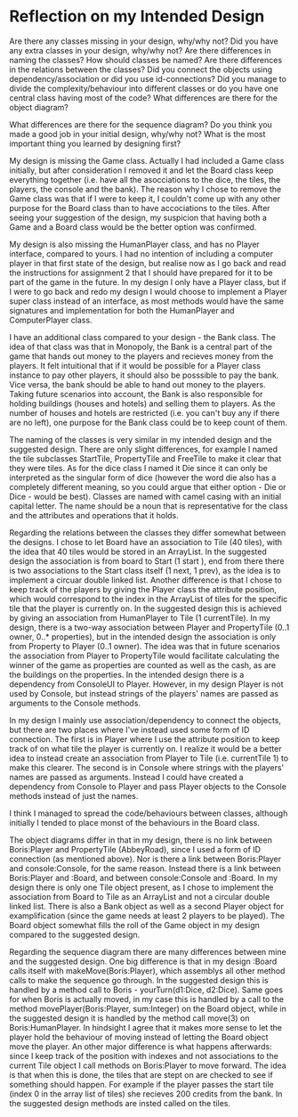 # Reflection on my Intended Design
Are there any classes missing in your design, why/why not?
Did you have any extra classes in your design, why/why not?
Are there differences in naming the classes? How should classes be named?
Are there differences in the relations between the classes?
Did you connect the objects using dependency/association or did you use id-connections?
Did you manage to divide the complexity/behaviour into different classes or do you have one central class having most of the code?
What differences are there for the object diagram?

What differences are there for the sequence diagram?
Do you think you made a good job in your initial design, why/why not?
What is the most important thing you learned by designing first?

My design is missing the Game class. Actually I had included a Game class initially, but after consideration I removed it and let the Board class keep everything together (i.e. have all the asocciations to the dice, the tiles, the players, the console and the bank). The reason why I chose to remove the Game class was that if I were to keep it, I couldn't come up with any other purpose for the Board class than to have accociations to the tiles. After seeing your suggestion of the design, my suspicion that having both a Game and a Board class would be the better option was confirmed.

My design is also missing the HumanPlayer class, and has no Player interface, compared to yours. I had no intention of including a computer player in that first state of the design, but realise now as I go back and read the instructions for assignment 2 that I should have prepared for it to be part of the game in the future. In my design I only have a Player class, but if I were to go back and redo my design I would choose to implement a Player super class instead of an interface, as most methods would have the same signatures and implementation for both the HumanPlayer and ComputerPlayer class.

I have an additional class compared to your design - the Bank class. The idea of that class was that in Monopoly, the Bank is a central part of the game that hands out money to the players and recieves money from the players. It felt intuitional that if it would be possible for a Player class instance to pay other players, it should also be posssible to pay the bank. Vice versa, the bank should be able to hand out money to the players. Taking future scenarios into account, the Bank is also responsible for holding buildings (houses and hotels) and selling them to players. As the number of houses and hotels are restricted (i.e. you can't buy any if there are no left), one purpose for the Bank class could be to keep count of them.

The naming of the classes is very similar in my intended design and the suggested design. There are only slight differences, for example I named the tile subclasses StartTile, PropertyTile and FreeTile to make it clear that they were tiles. As for the dice class I named it Die since it can only be interpreted as the singular form of dice (however the word die also has a completely different meaning, so you could argue that either option - Die or Dice - would be best). Classes are named with camel casing with an initial capital letter. The name should be a noun that is representative for the class and the attributes and operations that it holds.

Regarding the relations between the classes they differ somewhat between the designs. I chose to let Board have an association to Tile (40 tiles), with the idea that 40 tiles would be stored in an ArrayList. In the suggested design the association is from board to Start (1 start ), end from there there is two associations to the Start class itself (1 next, 1 prev), as the idea is to implement a circuar double linked list. Another difference is that I chose to keep track of the players by giving the Player class the attribute position, which would correspond to the index in the ArrayList of tiles for the specific tile that the player is currently on. In the suggested design this is achieved by giving an association from HumanPlayer to Tile (1 currentTile). In my design, there is a two-way association between Player and PropertyTile (0..1 owner, 0..* properties), but in the intended design the association is only from Property to Player (0..1 owner). The idea was that in future scenarios the association from Player to PropertyTile would facilitate calculating the winner of the game as properties are counted as well as the cash, as are the buildings on the properties. In the intended design there is a dependency from ConsoleUI to Player. However, in my design Player is not used by Console, but instead strings of the players' names are passed as arguments to the Console methods.

In my design I mainly use association/dependency to connect the objects, but there are two places where I've instead used some form of ID connection. The first is in Player where I use the attribute position to keep track of on what tile the player is currently on. I realize it would be a better idea to instead create an association from Player to Tile (i.e. currentTile 1) to make this clearer. The second is in Console where strings with the players' names are passed as arguments. Instead I could have created a dependency from Console to Player and pass Player objects to the Console methods instead of just the names.

I think I managed to spread the code/behaviours between classes, although initially I tended to place monst of the behaviours in the Board class.

The object diagrams differ in that in my design, there is no link between Boris:Player and PropertyTile (AbbeyRoad), since I used a form of ID connection (as mentioned above). Nor is there a link between Boris:Player and console:Console, for the same reason. Instead there is a link between Boris:Player and :Board, and between console:Console and :Board. In my design there is only one Tile object present, as I chose to implement the association from Board to Tile as an ArrayList and not a circular double linked list. There is also a Bank object as well as a second Player object for examplification (since the game needs at least 2 players to be played). The Board object somewhat fills the roll of the Game object in my design compared to the suggested design.

Regarding the sequence diagram there are many differences between mine and the suggested design. One big difference is that in my design :Board calls itself with makeMove(Boris:Player), which assemblys all other method calls to make the sequence go through. In the suggested design this is handled by a method call to Boris - yourTurn(d1:Dice, d2:Dice). Same goes for when Boris is actually moved, in my case this is handled by a call to the method movePlayer(Boris:Player, sum:Integer) on the Board object, while in the suggested design it is handled by the method call move(3) on Boris:HumanPlayer. In hindsight I agree that it makes more sense to let the player hold the behaviour of moving instead of letting the Board object move the player. An other major difference is what happens afterwards: since I keep track of the position with indexes and not associations to the current Tile object I call methods on Boris:Player to move forward. The idea is that when this is done, the tiles that are stept on are checked to see if something should happen. For example if the player passes the start tile (index 0 in the array list of tiles) she recieves 200 credits from the bank. In the suggested design methods are insted called on the tiles. 
